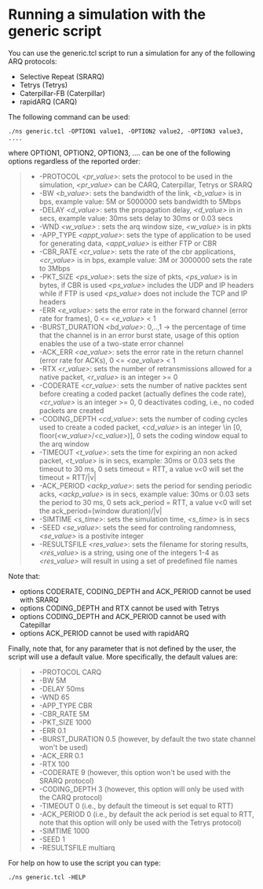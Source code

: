 # Running a simulation with the generic script

You can use the generic.tcl script to run a simulation for any of the following ARQ protocols:

* Selective Repeat (SRARQ)
* Tetrys (Tetrys)
* Caterpillar-FB (Caterpillar)
* rapidARQ (CARQ)

The following command can be used:
```
./ns generic.tcl -OPTION1 value1, -OPTION2 value2, -OPTION3 value3, .... 
```

where OPTION1, OPTION2, OPTION3, .... can be one of the following options regardless of the reported order:

> * -PROTOCOL _\<pr_value\>_: sets the protocol to be used in the simulation, _\<pr_value\>_ can be CARQ, Caterpillar, Tetrys or SRARQ
> * -BW _\<b_value\>_: sets the bandwidth of the link, _\<b_value\>_ is in bps, example value: 5M or 5000000 sets bandwidth to 5Mbps 
> * -DELAY _\<d_value\>_: sets the propagation delay, _\<d_value\>_ in in secs, example value: 30ms sets delay to 30ms or 0.03 secs
> * -WND _\<w_value\>_ : sets the arq window size, _\<w_value\>_ is in pkts
> * -APP_TYPE _\<appt_value\>_: sets the type of application to be used for generating data, _\<appt_value\>_ is either FTP or CBR
> * -CBR_RATE _\<cr_value\>_: sets the rate of the cbr applications, _\<cr_value\>_ is in bps, example value: 3M or 3000000 sets the rate to 3Mbps
> * -PKT_SIZE _\<ps_value\>_: sets the size of pkts, _\<ps_value\>_ is in bytes, if CBR is used _\<ps_value\>_ includes the UDP and IP headers while if FTP is used _\<ps_value\>_ does not include the TCP and IP headers
> * -ERR _\<e_value\>_: sets the error rate in the forward channel (error rate for frames), 0 <= _\<e_value\>_ < 1
> * -BURST_DURATION _\<bd_value\>_: 0,..,1 -> the percentage of time that the channel is in an error burst state, usage of this option enables the use of a two-state error channel
> * -ACK_ERR _\<ae_value\>_: sets the error rate in the return channel (error rate for ACKs), 0 <= _\<ae_value\>_ < 1
> * -RTX _\<r_value\>_: sets the number of retransmissions allowed for a native packet, _\<r_value\>_ is an integer >= 0
> * -CODERATE _\<cr_value\>_: sets the number of native packtes sent before creating a coded packet (actually defines the code rate), _\<cr_value\>_ is an integer >= 0, 0 deactivates coding, i.e., no coded packets are created
> * -CODING_DEPTH _\<cd_value\>_: sets the number of coding cycles used to create a coded packet, _\<cd_value\>_ is an integer \in \[0, floor(_\<w_value\>_/_\<c_value\>_)\], 0 sets the coding window equal to the arq window    
> * -TIMEOUT _\<t_value\>_: sets the time for expiring an non acked packet, _\<t_value\>_ is in secs, example: 30ms or 0.03 sets the timeout to 30 ms, 0 sets timeout = RTT, a value v<0 will set the timeout = RTT/|v|
> * -ACK_PERIOD _\<ackp_value\>_: sets the period for sending periodic acks, _\<ackp_value\>_ is in secs, example value: 30ms or 0.03 sets the period to 30 ms, 0 sets ack_period = RTT, a value v<0 will set the ack_period=(window duration)/|v|
> * -SIMTIME _\<s_time\>_: sets the simulation time, _\<s_time\>_ is in secs
> * -SEED _\<se_value\>_: sets the seed for controling randomness, _\<se_value\>_ is a postivite integer
> * -RESULTSFILE _\<res_value\>_: sets the filename for storing results, _\<res_value\>_ is a string, using one of the integers 1-4 as _\<res_value\>_ will result in using a set of predefined file names

Note that:

* options CODERATE, CODING_DEPTH and ACK_PERIOD cannot be used with SRARQ
* options CODING_DEPTH and RTX cannot be used with Tetrys
* options CODING_DEPTH and ACK_PERIOD cannot be used with Catepillar
* options ACK_PERIOD cannot be used with rapidARQ

Finally, note that, for any parameter that is not defined by the user, the script will use a default value. More specifically, the default values are:

> * -PROTOCOL CARQ
> * -BW 5M 
> * -DELAY 50ms
> * -WND 65
> * -APP_TYPE CBR
> * -CBR_RATE 5M
> * -PKT_SIZE 1000
> * -ERR 0.1
> * -BURST_DURATION 0.5 (however, by default the two state channel won't be used)
> * -ACK_ERR 0.1
> * -RTX 100
> * -CODERATE 9 (however, this option won't be used with the SRARQ protocol)
> * -CODING_DEPTH 3 (however, this option will only be used with the CARQ protocol)   
> * -TIMEOUT 0 (i.e., by default the timeout is set equal to RTT)
> * -ACK_PERIOD 0 (i.e., by default the ack period is set equal to RTT, note that this option will only be used with the Tetrys protocol)
> * -SIMTIME 1000
> * -SEED 1
> * -RESULTSFILE multiarq


For help on how to use the script you can type:
```
./ns generic.tcl -HELP
```